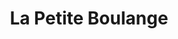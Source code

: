 ---
title: "La Petite Boulange"
url: /saint-sylvestre-de-cormeilles/la-petite-boulange/
shop: boulangerie
---